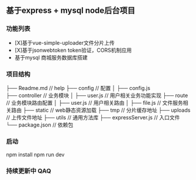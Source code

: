 ## 基于express + mysql node后台项目

### 功能列表
- [X]基于vue-simple-uploader文件分片上传
- [X]基于jsonwebtoken token验证，CORS机制应用
- 基于mysql 商城服务数据库搭建

### 项目结构
├── Readme.md                   // help
├── config                      // 配置
│   ├── config.js               
├── controller                  // 业务模块
│   ├── user.js                 // 用户相关业务功能实现
├── route                       // 业务模块路由配置
│   ├── user.js                 // 用户相关路由
│   ├── file.js                 // 文件服务相关路由
├── static                      // web静态资源加载
├── tmp                         // 分片缓存地址
├── uploads                     // 上传文件地址
├── utils                       // 通用方法库
├── expressServer.js            // 入口文件
└── package.json                // 依赖包

### 启动
npm install
npm run dev

### 持续更新中 QAQ

